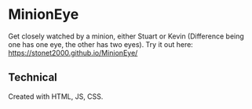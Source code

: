 # MinionEye
Get closely watched by a minion, either Stuart or Kevin (Difference being one has one eye, the other has two eyes). Try it out here: https://stonet2000.github.io/MinionEye/

## Technical
Created with HTML, JS, CSS.
